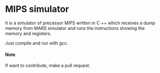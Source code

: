 # MIPS simulator

It is a simulator of precessor MIPS written in C ++ which receives a dump memory from MARS simulator and runs the instructions showing the memory and registers.

Just compile and run with gcc.

#### Note

If want to contribute, make a pull request.